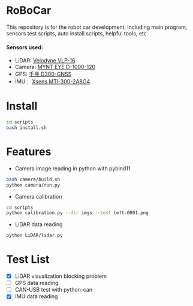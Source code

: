 # RoBoCar
This repository is for the robot car development, including main program, sensors test scripts, auto install scripts, helpful tools, etc.
#### Sensors used:
* LiDAR: [Velodyne VLP-16](https://www.velodynelidar.com/vlp-16.html)
* Camera: [MYNT EYE D-1000-120](https://www.myntai.com/mynteye/depth)
* GPS: [千寻 D300-GNSS](https://mall.qxwz.com/market/products/details?name=ouabiwv7762375598)
* IMU： [Xsens MTi-300-2A8G4](https://www.mouser.com/ProductDetail/Xsens/MTI-300-2A8G4?qs=sGAEpiMZZMutXGli8Ay4kNSxHzx9HmD09sFWWfMc%252BdM%3D)

# Install
```bash
cd scripts
bash install.sh
```

# Features
* Camera image reading in python with pybind11
```bash
bash camera/build.sh
python camera/run.py
```
* Camera calibration
```bash
cd scripts
python calibration.py --dir imgs --test left-0001.png
```
* LiDAR data reading
```bash
python LiDAR/lidar.py
```

# Test List
- [x] LiDAR visualization blocking problem
- [ ] GPS data reading
- [ ] CAN-USB test with python-can
- [x] IMU data reading
